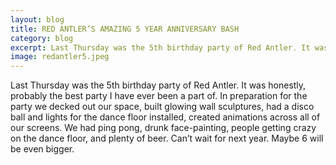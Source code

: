 ```yaml
---              
layout: blog
title: RED ANTLER’S AMAZING 5 YEAR ANNIVERSARY BASH
category: blog
excerpt: Last Thursday was the 5th birthday party of Red Antler. It was honestly, probably the best party I have ever been a part of.
image: redantler5.jpeg
---
```

Last Thursday was the 5th birthday party of Red Antler. It was honestly, probably the best party I have ever been a part of. In preparation for the party we decked out our space, built glowing wall sculptures, had a disco ball and lights for the dance floor installed, created animations across all of our screens. We had ping pong, drunk face-painting, people getting crazy on the dance floor, and plenty of beer. Can’t wait for next year. Maybe 6 will be even bigger.

